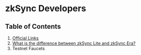 # zkSync Developers


## Table of Contents
1. [Official Links](https://github.com/zkSync-Community-Hub/zksync-community/blob/main/the-community/official-links.md)
1. [What is the difference between zkSync Lite and zkSync Era?](https://github.com/zkSync-Community-Hub/zksync-community/blob/main/support/faq.md)
1. Testnet Faucets
